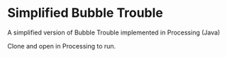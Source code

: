 # Simplified Bubble Trouble
A simplified version of Bubble Trouble implemented in Processing (Java)

Clone and open in Processing to run.
